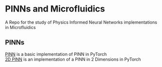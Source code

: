# PINNs and Microfluidics
A Repo for the study of Physics Informed Neural Networks implementations in Microfluidics  

## PINNs  

[PINN](https://github.com/S1R3S1D/PINNxMICROFLUIDICS/blob/main/PINN_Intro.ipynb) is a basic implementation of PINN in PyTorch  
[2D PINN](https://github.com/S1R3S1D/PINNxMICROFLUIDICS/blob/main/2D_PINN.ipynb) is an implementation of a PINN in 2 Dimensions in PyTorch
